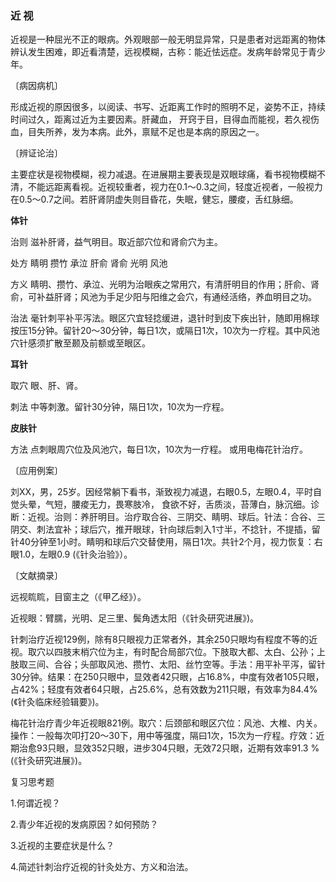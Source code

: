### 近 视

近视是一种屈光不正的眼病。外观眼部一般无明显异常，只是患者对远距离的物体辨认发生困难，即近看清楚，远视模糊，古称：能近怯远症。发病年龄常见于青少年。

〔病因病机〕

形成近视的原因很多，以阅读、书写、近距离工作时的照明不足，姿势不正，持续时间过久，距离过近为主要因素。肝藏血， 开窍于目，目得血而能视，若久视伤血，目失所养，发为本病。此外，禀赋不足也是本病的原因之一。

〔辨证论治〕

主要症状是视物模糊，视力减退。在进展期主要表现是双眼球痛，看书视物模糊不清，不能远距离看视。近视较重者，视力在0.1〜0.3之间，轻度近视者，一般视力在0.5〜0.7之间。若肝肾阴虚失则目昏花，失眠，健忘，腰痠，舌红脉细。

**体针**

治则  滋补肝肾，益气明目。取近部穴位和肾俞穴为主。

处方  睛明  攒竹  承泣  肝俞  肾俞  光明  风池   

方义  睛明、攒竹、承泣、光明为治眼疾之常用穴，有清肝明目的作用；肝俞、肾俞，可补益肝肾；风池为手足少阳与阳维之会穴，有通经活络，养血明目之功。

治法  毫针刺平补平泻法。眼区穴宜轻捻缓进，退针时到皮下疾出针，随即用棉球按压15分钟。留针20〜30分钟，每日1次，或隔日1次，10次为一疗程。其中风池穴针感须扩散至颞及前额或至眼区。

**耳针**

取穴  眼、肝、肾。

刺法  中等刺激。留针30分钟，隔日1次，10次为一疗程。

**皮肤针**

方法  点刺眼周穴位及风池穴，每日1次，10次为一疗程。 或用电梅花针治疗。

〔应用例案〕

刘XX，男，25岁。因经常躺下看书，渐致视力减退，右眼0.5，左眼0.4，平时自觉头晕，气短，腰痠无力，畏寒肢冷， 食欲不好，舌质淡，苔薄白，脉沉细。诊断：近视。治则：养肝明目。治疗取合谷、三阴交、睛明、球后。针法：合谷、三阴交、刺法宜补；球后穴，推开眼球，针向球后刺入1寸半，不捻针，不提插，留针40分钟至1小时。睛明和球后穴交替使用，隔日1次。共针2个月，视力恢复：右眼1.0，左眼0.9 (《针灸治验》）。

〔文献摘录〕

远视䀮䀮，目窗主之（《甲乙经》）。

近视眼：臂臑，光明、足三里、鬓角透太阳（《针灸研究进展》)。

针刺治疗近视129例，除有8只眼视力正常者外，其余250只眼均有程度不等的近视。取穴以四肢末梢穴位为主，有时配合局部穴位。下肢取大都、太白、公孙；上肢取三间、合谷；头部取风池、攒竹、太阳、丝竹空等。手法：用平补平泻，留针30分钟。结果：在250只眼中，显效者42只眼，占16.8%，中度有效者105只眼，占42%；轻度有效者64只眼，占25.6%，总有效数为211只眼，有效率为84.4%(《针灸临床经验辑要》)。

梅花针治疗青少年近视眼821例。取穴：后颈部和眼区穴位：风池、大椎、内关。操作：一般每次叩打20〜30下，用中等强度，隔曰1次，15次为一疗程。疗效：近期治愈93只眼，显效352只眼，进步304只眼，无效72只眼，近期有效率91.3 % (《针灸研究进展》)。

复习思考题 

1.何谓近视？

2.青少年近视的发病原因？如何预防？

3.近视的主要症状是什么？

4.简述针刺治疗近视的针灸处方、方义和治法。
